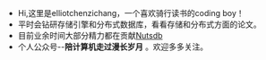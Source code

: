 * Hi,这里是elliotchenzichang，一个喜欢骑行读书的coding boy！
* 平时会钻研存储引擎和分布式数据库，看看存储和分布式方面的论文。
* 目前业余时间大部分精力都在贡献[Nutsdb](https://github.com/nutsdb/nutsdb)
* 个人公众号--**陪计算机走过漫长岁月** 。欢迎多多关注。
